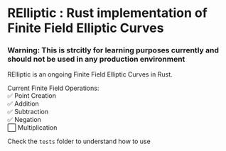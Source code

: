 # RElliptic : Rust implementation of Finite Field Elliptic Curves

### Warning: This is strcitly for learning purposes currently and should not be used in any production environment

RElliptic is an ongoing Finite Field Elliptic Curves in Rust. 

Current Finite Field Operations: </br>
✅ Point Creation </br>
✅ Addition </br>
✅ Subtraction </br>
✅ Negation </br>
⬜ Multiplication </br> 


Check the `tests` folder to understand how to use